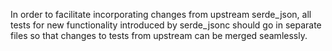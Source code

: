 In order to facilitate incorporating changes from upstream serde_json,
all tests for new functionality introduced by serde_jsonc should go
in separate files so that changes to tests from upstream can be merged
seamlessly.
